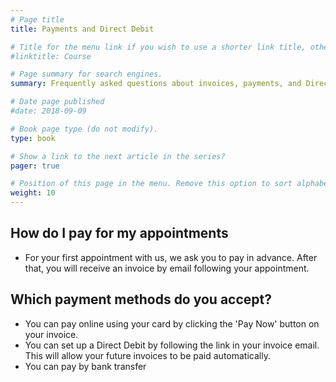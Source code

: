 ```yaml
---
# Page title
title: Payments and Direct Debit

# Title for the menu link if you wish to use a shorter link title, otherwise remove this option.
#linktitle: Course

# Page summary for search engines.
summary: Frequently asked questions about invoices, payments, and Direct Debits

# Date page published
#date: 2018-09-09

# Book page type (do not modify).
type: book

# Show a link to the next article in the series?
pager: true

# Position of this page in the menu. Remove this option to sort alphabetically.
weight: 10
---
```


## How do I pay for my appointments
- For your first appointment with us, we ask you to pay in advance.  After that, you will receive an invoice by email following your appointment.

## Which payment methods do you accept?
- You can pay online using your card by clicking the 'Pay Now' button on your invoice.
- You can set up a Direct Debit by following the link in your invoice email.  This will allow your future invoices to be paid automatically.
- You can pay by bank transfer
